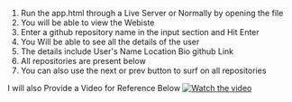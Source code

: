 1. Run the app.html through a Live Server or Normally by opening the file
2. You will be able to view the Webiste 
3. Enter a github repository name in the input section and Hit Enter
4. You Will be able to see all the details of the user
5. The details include User's Name Location Bio github Link
6. All repositories are present below
7. You can also use the next or prev button to surf on all repositories

I will also Provide a Video for Reference Below
[![Watch the video]()](https://youtu.be/qe3gcZC5HoY)
